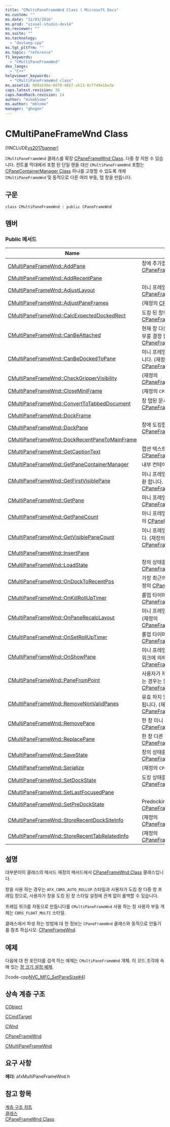 ```yaml
---
title: "CMultiPaneFrameWnd Class | Microsoft Docs"
ms.custom: ""
ms.date: "12/03/2016"
ms.prod: "visual-studio-dev14"
ms.reviewer: ""
ms.suite: ""
ms.technology: 
  - "devlang-cpp"
ms.tgt_pltfrm: ""
ms.topic: "reference"
f1_keywords: 
  - "CMultiPaneFrameWnd"
dev_langs: 
  - "C++"
helpviewer_keywords: 
  - "CMultiPaneFrameWnd class"
ms.assetid: 989a548e-0d70-46b7-a513-8cf740e1be3e
caps.latest.revision: 36
caps.handback.revision: 24
author: "mikeblome"
ms.author: "mblome"
manager: "ghogen"
---
```

# CMultiPaneFrameWnd Class
[!INCLUDE[vs2017banner](../../assembler/inline/includes/vs2017banner.md)]

`CMultiPaneFrameWnd` 클래스를 확장 [CPaneFrameWnd Class](../../mfc/reference/cpaneframewnd-class.md).  다중 창 지원 수 있습니다.  컨트롤 막대에서 포함 된 단일 핸들 대신 `CMultiPaneFrameWnd` 포함는 [CPaneContainerManager Class](../../mfc/reference/cpanecontainermanager-class.md) 하나를 고정할 수 있도록 개체 `CMultiPaneFrameWnd` 및 동적으로 다른 여러 부동, 탭 창을 만듭니다.  
  
## 구문  
  
```  
class CMultiPaneFrameWnd : public CPaneFrameWnd  
```  
  
## 멤버  
  
### Public 메서드  
  
|Name|설명|  
|----------|--------|  
|[CMultiPaneFrameWnd::AddPane](../Topic/CMultiPaneFrameWnd::AddPane.md)|창에 추가합니다.  \(재정의 [CPaneFrameWnd::AddPane](../Topic/CPaneFrameWnd::AddPane.md).\)|  
|[CMultiPaneFrameWnd::AddRecentPane](../Topic/CMultiPaneFrameWnd::AddRecentPane.md)||  
|[CMultiPaneFrameWnd::AdjustLayout](../Topic/CMultiPaneFrameWnd::AdjustLayout.md)|미니 프레임 창의 레이아웃을 조정합니다.  \(재정의 [CPaneFrameWnd::AdjustLayout](../Topic/CPaneFrameWnd::AdjustLayout.md).\)|  
|[CMultiPaneFrameWnd::AdjustPaneFrames](../Topic/CMultiPaneFrameWnd::AdjustPaneFrames.md)|\(재정의 [CPaneFrameWnd::AdjustPaneFrames](../Topic/CPaneFrameWnd::AdjustPaneFrames.md).\)|  
|[CMultiPaneFrameWnd::CalcExpectedDockedRect](../Topic/CMultiPaneFrameWnd::CalcExpectedDockedRect.md)|도킹 된 창의 예상된 사각형을 계산합니다.  \(재정의 [CPaneFrameWnd::CalcExpectedDockedRect](../Topic/CPaneFrameWnd::CalcExpectedDockedRect.md).\)|  
|[CMultiPaneFrameWnd::CanBeAttached](../Topic/CMultiPaneFrameWnd::CanBeAttached.md)|현재 창 다른 창 또는 프레임 창에 고정할 수 있는지 여부를 결정 합니다.  \(재정의 [CPaneFrameWnd::CanBeAttached](../Topic/CPaneFrameWnd::CanBeAttached.md).\)|  
|[CMultiPaneFrameWnd::CanBeDockedToPane](../Topic/CMultiPaneFrameWnd::CanBeDockedToPane.md)|미니 프레임 창 창에 고정할 수 있는지 여부를 결정 합니다.  \(재정의 [CPaneFrameWnd::CanBeDockedToPane](../Topic/CPaneFrameWnd::CanBeDockedToPane.md).\)|  
|[CMultiPaneFrameWnd::CheckGripperVisibility](../Topic/CMultiPaneFrameWnd::CheckGripperVisibility.md)|\(재정의 [CPaneFrameWnd::CheckGripperVisibility](../Topic/CPaneFrameWnd::CheckGripperVisibility.md).\)|  
|[CMultiPaneFrameWnd::CloseMiniFrame](../Topic/CMultiPaneFrameWnd::CloseMiniFrame.md)|\(재정의 `CPaneFrameWnd::CloseMiniFrame`.\)|  
|[CMultiPaneFrameWnd::ConvertToTabbedDocument](../Topic/CMultiPaneFrameWnd::ConvertToTabbedDocument.md)|창 탭된 문서로 변환합니다.  \(재정의 [CPaneFrameWnd::ConvertToTabbedDocument](../Topic/CPaneFrameWnd::ConvertToTabbedDocument.md).\)|  
|[CMultiPaneFrameWnd::DockFrame](../Topic/CMultiPaneFrameWnd::DockFrame.md)||  
|[CMultiPaneFrameWnd::DockPane](../Topic/CMultiPaneFrameWnd::DockPane.md)|창에 도킹합니다.  \(재정의 [CPaneFrameWnd::DockPane](../Topic/CPaneFrameWnd::DockPane.md).\)|  
|[CMultiPaneFrameWnd::DockRecentPaneToMainFrame](../Topic/CMultiPaneFrameWnd::DockRecentPaneToMainFrame.md)||  
|[CMultiPaneFrameWnd::GetCaptionText](../Topic/CMultiPaneFrameWnd::GetCaptionText.md)|캡션 텍스트를 반환합니다.  \(재정의 [CPaneFrameWnd::GetCaptionText](../Topic/CPaneFrameWnd::GetCaptionText.md).\)|  
|[CMultiPaneFrameWnd::GetPaneContainerManager](../Topic/CMultiPaneFrameWnd::GetPaneContainerManager.md)|내부 컨테이너 관리자 개체에 대 한 참조를 반환합니다.|  
|[CMultiPaneFrameWnd::GetFirstVisiblePane](../Topic/CMultiPaneFrameWnd::GetFirstVisiblePane.md)|미니 프레임 창에 포함 되어 있는 첫 번째 표시 창을 반환 합니다.  \(재정의 [CPaneFrameWnd::GetFirstVisiblePane](../Topic/CPaneFrameWnd::GetFirstVisiblePane.md).\)|  
|[CMultiPaneFrameWnd::GetPane](../Topic/CMultiPaneFrameWnd::GetPane.md)|미니 프레임 창에 포함 된 창을 반환 합니다.  \(재정의 [CPaneFrameWnd::GetPane](../Topic/CPaneFrameWnd::GetPane.md).\)|  
|[CMultiPaneFrameWnd::GetPaneCount](../Topic/CMultiPaneFrameWnd::GetPaneCount.md)|미니 프레임 창에 있는 창의 개수를 반환 합니다.  \(재정의 [CPaneFrameWnd::GetPaneCount](../Topic/CPaneFrameWnd::GetPaneCount.md).\)|  
|[CMultiPaneFrameWnd::GetVisiblePaneCount](../Topic/CMultiPaneFrameWnd::GetVisiblePaneCount.md)|미니 프레임 창에 포함 된 표시 창의 개수를 반환 합니다.  \(재정의 [CPaneFrameWnd::GetVisiblePaneCount](../Topic/CPaneFrameWnd::GetVisiblePaneCount.md).\)|  
|[CMultiPaneFrameWnd::InsertPane](../Topic/CMultiPaneFrameWnd::InsertPane.md)||  
|[CMultiPaneFrameWnd::LoadState](../Topic/CMultiPaneFrameWnd::LoadState.md)|창의 상태를 로드합니다.  \(재정의 [CPaneFrameWnd::LoadState](../Topic/CPaneFrameWnd::LoadState.md).\)|  
|[CMultiPaneFrameWnd::OnDockToRecentPos](../Topic/CMultiPaneFrameWnd::OnDockToRecentPos.md)|가장 최근의 위치가 미니 프레임 창에 도킹합니다.  \(재정의 [CPaneFrameWnd::OnDockToRecentPos](../Topic/CPaneFrameWnd::OnDockToRecentPos.md).\)|  
|[CMultiPaneFrameWnd::OnKillRollUpTimer](../Topic/CMultiPaneFrameWnd::OnKillRollUpTimer.md)|롤업 타이머를 중지합니다.  \(재정의 [CPaneFrameWnd::OnKillRollUpTimer](../Topic/CPaneFrameWnd::OnKillRollUpTimer.md).\)|  
|[CMultiPaneFrameWnd::OnPaneRecalcLayout](../Topic/CMultiPaneFrameWnd::OnPaneRecalcLayout.md)|미니 프레임 창 안에 있는 창 레이아웃을 조정합니다.  \(재정의 [CPaneFrameWnd::OnPaneRecalcLayout](../Topic/CPaneFrameWnd::OnPaneRecalcLayout.md).\)|  
|[CMultiPaneFrameWnd::OnSetRollUpTimer](../Topic/CMultiPaneFrameWnd::OnSetRollUpTimer.md)|롤업 타이머를 설정합니다.  \(재정의 [CPaneFrameWnd::OnSetRollUpTimer](../Topic/CPaneFrameWnd::OnSetRollUpTimer.md).\)|  
|[CMultiPaneFrameWnd::OnShowPane](../Topic/CMultiPaneFrameWnd::OnShowPane.md)|미니 프레임 창에는 창 숨겨지거나 표시 될 때 프레임 워크에 의해 호출 됩니다.  \(재정의 [CPaneFrameWnd::OnShowPane](../Topic/CPaneFrameWnd::OnShowPane.md).\)|  
|[CMultiPaneFrameWnd::PaneFromPoint](../Topic/CMultiPaneFrameWnd::PaneFromPoint.md)|사용자가 제공한 점 미니 프레임 창 안에 포함 되어 있는 경우는 창을 반환 합니다.  \(재정의 [CPaneFrameWnd::PaneFromPoint](../Topic/CPaneFrameWnd::PaneFromPoint.md).\)|  
|[CMultiPaneFrameWnd::RemoveNonValidPanes](../Topic/CMultiPaneFrameWnd::RemoveNonValidPanes.md)|유효 하지 않은 틀을 제거 하는 프레임 워크에서 호출 됩니다.  \(재정의 [CPaneFrameWnd::RemoveNonValidPanes](../Topic/CPaneFrameWnd::RemoveNonValidPanes.md).\)|  
|[CMultiPaneFrameWnd::RemovePane](../Topic/CMultiPaneFrameWnd::RemovePane.md)|한 창 미니 프레임 창에서 제거 됩니다.  \(재정의 [CPaneFrameWnd::RemovePane](../Topic/CPaneFrameWnd::RemovePane.md).\)|  
|[CMultiPaneFrameWnd::ReplacePane](../Topic/CMultiPaneFrameWnd::ReplacePane.md)|한 창 다른 대체합니다.  \(재정의 [CPaneFrameWnd::ReplacePane](../Topic/CPaneFrameWnd::ReplacePane.md).\)|  
|[CMultiPaneFrameWnd::SaveState](../Topic/CMultiPaneFrameWnd::SaveState.md)|창의 상태를 레지스트리에 저장합니다.  \(재정의 [CPaneFrameWnd::SaveState](../Topic/CPaneFrameWnd::SaveState.md).\)|  
|[CMultiPaneFrameWnd::Serialize](../Topic/CMultiPaneFrameWnd::Serialize.md)|\(재정의 `CPaneFrameWnd::Serialize`.\)|  
|[CMultiPaneFrameWnd::SetDockState](../Topic/CMultiPaneFrameWnd::SetDockState.md)|도킹 상태를 설정합니다.  \(재정의 [CPaneFrameWnd::SetDockState](../Topic/CPaneFrameWnd::SetDockState.md).\)|  
|[CMultiPaneFrameWnd::SetLastFocusedPane](../Topic/CMultiPaneFrameWnd::SetLastFocusedPane.md)||  
|[CMultiPaneFrameWnd::SetPreDockState](../Topic/CMultiPaneFrameWnd::SetPreDockState.md)|Predocking 상태를 설정합니다.  \(재정의 [CPaneFrameWnd::SetPreDockState](../Topic/CPaneFrameWnd::SetPreDockState.md).\)|  
|[CMultiPaneFrameWnd::StoreRecentDockSiteInfo](../Topic/CMultiPaneFrameWnd::StoreRecentDockSiteInfo.md)|\(재정의 [CPaneFrameWnd::StoreRecentDockSiteInfo](../Topic/CPaneFrameWnd::StoreRecentDockSiteInfo.md).\)|  
|[CMultiPaneFrameWnd::StoreRecentTabRelatedInfo](../Topic/CMultiPaneFrameWnd::StoreRecentTabRelatedInfo.md)|\(재정의 [CPaneFrameWnd::StoreRecentTabRelatedInfo](../Topic/CPaneFrameWnd::StoreRecentTabRelatedInfo.md).\)|  
  
## 설명  
 대부분이이 클래스의 메서드 재정의 메서드에서 [CPaneFrameWnd Class](../../mfc/reference/cpaneframewnd-class.md) 클래스입니다.  
  
 창을 사용 하는 경우는 `AFX_CBRS_AUTO_ROLLUP` 스타일과 사용자가 도킹 창 다중 창 프레임 창으로, 사용자가 창을 도킹 된 창 스타일 설정에 관계 없이 롤백할 수 있습니다.  
  
 프레임 워크를 자동으로 만듭니다를 `CMultiPaneFrameWnd` 사용 하는 창 사용자 부동 개체는 `CBRS_FLOAT_MULTI` 스타일.  
  
 클래스에서 파생 하는 방법에 대 한 정보는 `CPaneFrameWnd` 클래스와 동적으로 만들기를 참조 하십시오.  [CPaneFrameWnd](../../mfc/reference/cpaneframewnd-class.md).  
  
## 예제  
 다음에 대 한 포인터를 검색 하는 예제는 `CMultiPaneFrameWnd` 개체.  이 코드 조각에 속해 있는  [창 크기 설정 예제](../../top/visual-cpp-samples.md).  
  
 [!code-cpp[NVC_MFC_SetPaneSize#4](../../mfc/reference/codesnippet/CPP/cmultipaneframewnd-class_1.cpp)]  
  
## 상속 계층 구조  
 [CObject](../../mfc/reference/cobject-class.md)  
  
 [CCmdTarget](../../mfc/reference/ccmdtarget-class.md)  
  
 [CWnd](../../mfc/reference/cwnd-class.md)  
  
 [CPaneFrameWnd](../../mfc/reference/cpaneframewnd-class.md)  
  
 [CMultiPaneFrameWnd](../../mfc/reference/cmultipaneframewnd-class.md)  
  
## 요구 사항  
 **헤더:** afxMultiPaneFrameWnd.h  
  
## 참고 항목  
 [계층 구조 차트](../../mfc/hierarchy-chart.md)   
 [클래스](../../mfc/reference/mfc-classes.md)   
 [CPaneFrameWnd Class](../../mfc/reference/cpaneframewnd-class.md)